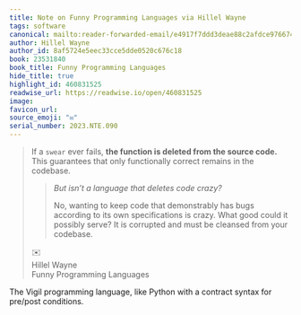 ```yaml
---
title: Note on Funny Programming Languages via Hillel Wayne
tags: software
canonical: mailto:reader-forwarded-email/e4917f7ddd3deae88c2afdce976674d9
author: Hillel Wayne
author_id: 8af5724e5eec33cce5dde0520c676c18
book: 23531840
book_title: Funny Programming Languages
hide_title: true
highlight_id: 460831525
readwise_url: https://readwise.io/open/460831525
image:
favicon_url:
source_emoji: "✉️"
serial_number: 2023.NTE.090
---
```

> If a `swear` ever fails, **the function is deleted from the source code.** This guarantees that only functionally correct remains in the codebase.
> 
> > *But isn’t a language that deletes code crazy?*
> > 
> > No, wanting to keep code that demonstrably has bugs according to its own specifications is crazy. What good could it possibly serve? It is corrupted and must be cleansed from your codebase.
> <div class="quoteback-footer"><div class="quoteback-avatar"><span class="mini-emoji"> ✉️</span></div><div class="quoteback-metadata"><div class="metadata-inner"><span style="display:none">FROM:</span><div aria-label="Hillel Wayne" class="quoteback-author"> Hillel Wayne</div><div aria-label="Funny Programming Languages" class="quoteback-title"> Funny Programming Languages</div></div></div></div>

The Vigil programming language, like Python with a contract syntax for pre/post conditions.